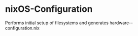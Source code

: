 # nixOS-Configuration
Performs initial setup of filesystems and generates hardware--configuration.nix
